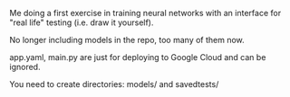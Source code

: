 Me doing a first exercise in training neural networks with an interface for "real life" testing (i.e. draw it yourself).

No longer including models in the repo, too many of them now.

app.yaml, main.py are just for deploying to Google Cloud and can be ignored.

You need to create directories: models/ and savedtests/
